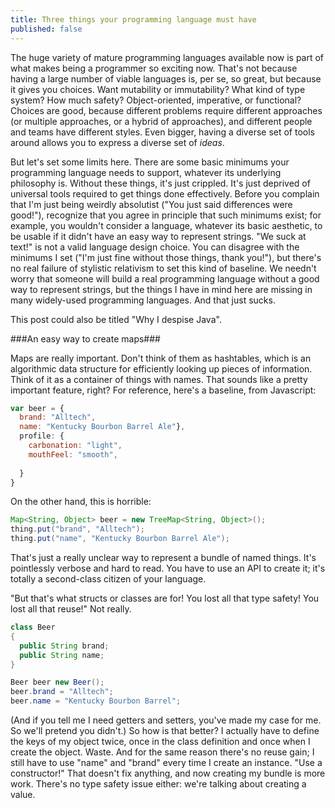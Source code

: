 ```yaml
---
title: Three things your programming language must have
published: false
---
```


The huge variety of mature programming languages available now is part of what makes being a programmer so exciting now. That's not because having a large number of viable languages is, per se, so great, but because it gives you choices. Want mutability or immutability? What kind of type system? How much safety? Object-oriented, imperative, or functional? Choices are good, because different problems require different approaches (or multiple approaches, or a hybrid of approaches), and different people and teams have different styles. Even bigger, having a diverse set of tools around allows you to express a diverse set of *ideas*.

But let's set some limits here. There are some basic minimums your programming language needs to support, whatever its underlying philosophy is. Without these things, it's just crippled. It's just deprived of universal tools required to get things done effectively. Before you complain that I'm just being weirdly absolutist ("You just said differences were good!"), recognize that you agree in principle that such minimums exist; for example, you wouldn't consider a language, whatever its basic aesthetic, to be usable if it didn't have an easy way to represent strings. "We suck at text!" is not a valid language design choice. You can disagree with the minimums I set ("I'm just fine without those things, thank you!"), but there's no real failure of stylistic relativism to set this kind of baseline. We needn't worry that someone will build a real programming language without a good way to represent strings, but the things I have in mind here are missing in many widely-used programming languages. And that just sucks.

This post could also be titled "Why I despise Java".

###An easy way to create maps###

Maps are really important. Don't think of them as hashtables, which is an algorithmic data structure for efficiently looking up pieces of information. Think of it as a container of things with names. That sounds like a pretty important feature, right? For reference, here's a baseline, from Javascript:

```js
var beer = {
  brand: "Alltech",
  name: "Kentucky Bourbon Barrel Ale"},
  profile: {
    carbonation: "light",
    mouthFeel: "smooth",
    
  }
}
```

On the other hand, this is horrible:

```java
Map<String, Object> beer = new TreeMap<String, Object>();
thing.put("brand", "Alltech");
thing.put("name", "Kentucky Bourbon Barrel Ale");
```

That's just a really unclear way to represent a bundle of named things. It's pointlessly verbose and hard to read. You have to use an API to create it; it's totally a second-class citizen of your language.

"But that's what structs or classes are for! You lost all that type safety! You lost all that reuse!" Not really. 

```java
class Beer
{
  public String brand;
  public String name;
}

Beer beer new Beer();
beer.brand = "Alltech";
beer.name = "Kentucky Bourbon Barrel";

```

(And if you tell me I need getters and setters, you've made my case for me. So we'll pretend you didn't.) So how is that better? I actually have to define the keys of my object twice, once in the class definition and once when I create the object. Waste. And for the same reason there's no reuse gain; I still have to use "name" and "brand" every time I create an instance. "Use a constructor!" That doesn't fix anything, and now creating my bundle is more work. There's no type safety issue either: we're talking about creating a value. 
